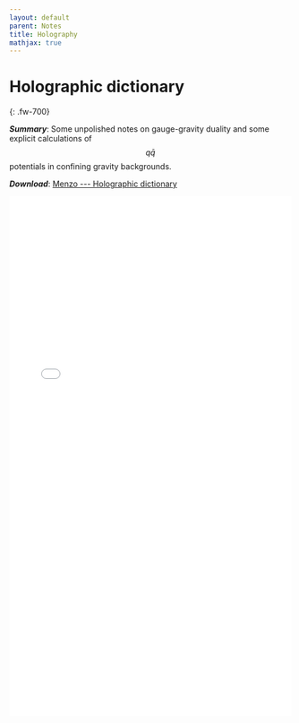 ```yaml
---
layout: default
parent: Notes
title: Holography
mathjax: true
---
```


# **Holographic dictionary**
{: .fw-700}

<!---
***Title***: Holographic dictionary
/--->
***Summary***: Some unpolished notes on gauge-gravity duality and some explicit calculations of $$q\bar{q}$$ potentials in confining gravity backgrounds.

***Download***:  [Menzo --- Holographic dictionary]

<!--- This is how to embed a PDF into the page --->

<iframe
	align="center"
	src="../pdfs/Menzo-dictionary.pdf#toolbar=0"
	width="100%"
	height="928px"
	style="border:none"
  frameborder="0"
></iframe> 

[Menzo --- Holographic dictionary]: ../pdfs/Menzo-dictionary.pdf
